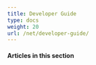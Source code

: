 ```yaml
---
title: Developer Guide
type: docs
weight: 20
url: /net/developer-guide/
---
```


#### **Articles in this section**
